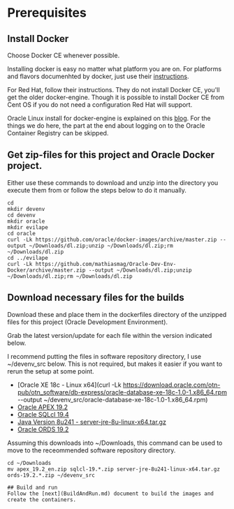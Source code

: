 # Prerequisites

## Install Docker

Choose Docker CE whenever possible.

Installing docker is easy no matter what platform you are on. For platforms and flavors documenhted by docker, just use their [instructions](https://docs.docker.com/install/).

For Red Hat, follow their instructions. They do not install Docker CE, you'll get the older docker-engine. Though it is possible to install Docker CE from Cent OS if you do not need a configuration Red Hat will support.

Oracle Linux install for docker-engine is explained on this [blog](https://blogs.oracle.com/virtualization/install-docker-on-oracle-linux-7-v2). For the things we do here, the part at the end about logging on to the Oracle Container Registry can be skipped.

## Get zip-files for this project and Oracle Docker project.

Either use these commands to download and unzip into the directory you execute them from or follow the steps below to do it manually.
```
cd
mkdir devenv
cd devenv
mkdir oracle
mkdir evilape
cd oracle
curl -Lk https://github.com/oracle/docker-images/archive/master.zip --output ~/Downloads/dl.zip;unzip ~/Downloads/dl.zip;rm ~/Downloads/dl.zip
cd ../evilape
curl -Lk https://github.com/mathiasmag/Oracle-Dev-Env-Docker/archive/master.zip --output ~/Downloads/dl.zip;unzip ~/Downloads/dl.zip;rm ~/Downloads/dl.zip
```

## Download necessary files for the builds

Download these and place them in the dockerfiles directory of the unzipped files for this project (Oracle Development Environment).

Grab the latest version/update for each file within the version indicated below.

I recommend putting the files in  software repository directory, I use ~/devenv_src below. This is not required, but makes it easier if you want to rerun the setup at some point.

- [Oracle XE 18c - Linux x64](curl -Lk https://download.oracle.com/otn-pub/otn_software/db-express/oracle-database-xe-18c-1.0-1.x86_64.rpm --output ~/devenv_src/oracle-database-xe-18c-1.0-1.x86_64.rpm)
- [Oracle APEX 19.2](https://www.oracle.com/technetwork/developer-tools/apex/downloads/index.html)
- [Oracle SQLcl 19.4](https://www.oracle.com/technetwork/developer-tools/sqlcl/downloads/index.html)
- [Java Version 8u241 - server-jre-8u<nnn>-linux-x64.tar.gz](https://www.oracle.com/java/technologies/javase-server-jre8-downloads.html)
- [Oracle ORDS 19.2](https://www.oracle.com/technetwork/developer-tools/rest-data-services/downloads/index.html)

Assuming this downloads into ~/Downloads, this command can be used to move to the receommended software repository directory.
````
cd ~/Downloads
mv apex_19.2_en.zip sqlcl-19.*.zip server-jre-8u241-linux-x64.tar.gz ords-19.2.*.zip ~/devenv_src

## Build and run 
Follow the [next](BuildAndRun.md) document to build the images and create the containers.
